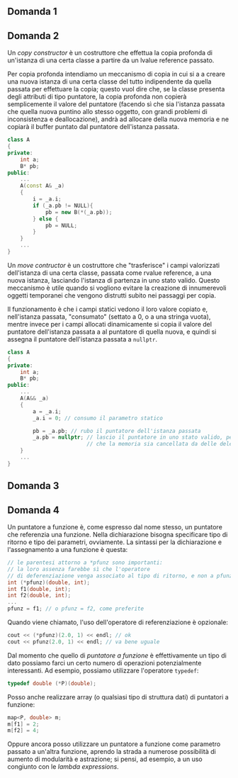 ## Domanda 1
<!-- TBD -->

## Domanda 2
Un _copy constructor_ è un costruttore che effettua la copia profonda di un'istanza di una certa classe a partire da un lvalue reference passato.

Per copia profonda intendiamo un meccanismo di copia in cui si a a creare una nuova istanza di una certa classe del tutto indipendente da quella passata per effettuare la copia; questo vuol dire che, se la classe presenta degli attributi di tipo puntatore, la copia profonda non copierà semplicemente il valore del puntatore (facendo sì che sia l'istanza passata che quella nuova puntino allo stesso oggetto, con grandi problemi di inconsistenza e deallocazione), andrà ad allocare della nuova memoria e ne copiarà il buffer puntato dal puntatore dell'istanza passata.
```cpp
class A
{
private:
    int a;
    B* pb;
public:
    ...
    A(const A& _a)
    {
        i = _a.i;
        if (_a.pb != NULL){
            pb = new B(*(_a.pb));
        } else {
            pb = NULL;
        }
    }
    ...
}
```

Un _move contructor_ è un costruttore che "trasferisce" i campi valorizzati dell'istanza di una certa classe, passata come rvalue reference, a una nuova istanza, lasciando l'istanza di partenza in uno stato valido. Questo meccanismo è utile quando si vogliono evitare la creazione di innumerevoli oggetti temporanei che vengono distrutti subito nei passaggi per copia. 

Il funzionamento è che i campi statici vedono il loro valore copiato e, nell'istanza passata, "consumato" (settato a $0$, o a una stringa vuota), mentre invece per i campi allocati dinamicamente si copia il valore del puntatore dell'istanza passata a al puntatore di quella nuova, e quindi si assegna il puntatore dell'istanza passata a `nullptr`.
```cpp
class A
{
private:
    int a;
    B* pb;
public:
    ...
    A(A&& _a)
    {
        a = _a.i;
        _a.i = 0; // consumo il parametro statico

        pb = _a.pb; // rubo il puntatore dell'istanza passata
        _a.pb = nullptr; // lascio il puntatore in uno stato valido, per evitare
                         // che la memoria sia cancellata da delle delete
    }
    ...
}
```

## Domanda 3
<!-- TBD -->

## Domanda 4
Un puntatore a funzione è, come espresso dal nome stesso, un puntatore che referenzia una funzione. Nella dichiarazione bisogna specificare tipo di ritorno e tipo dei parametri, ovviamente. La sintassi per la dichiarazione e l'assegnamento a una funzione è questa:
```cpp
// le parentesi attorno a *pfunz sono importanti:
// la loro assenza farebbe sì che l'operatore
// di deferenziazione venga associato al tipo di ritorno, e non a pfunz
int (*pfunz)(double, int);
int f1(double, int);
int f2(double, int);
...
pfunz = f1; // o pfunz = f2, come preferite
```
Quando viene chiamato, l'uso dell'operatore di referenziazione è opzionale:
```cpp
cout << (*pfunz)(2.0, 1) << endl; // ok
cout << pfunz(2.0, 1) << endl; // va bene uguale
```
Dal momento che quello di _puntatore a funzione_ è effettivamente un tipo di dato possiamo farci un certo numero di operazioni potenzialmente interessanti. Ad esempio, possiamo utilizzare l'operatore `typedef`:
```cpp
typedef double (*P)(double);
```
Posso anche realizzare array (o qualsiasi tipo di struttura dati) di puntatori a funzione:
```cpp
map<P, double> m;
m[f1] = 2;
m[f2] = 4;
```
Oppure ancora posso utilizzare un puntatore a funzione come parametro passato a un'altra funzione, aprendo la strada a numerose possibilità di aumento di modularità e astrazione; si pensi, ad esempio, a un uso congiunto con le _lambda expressions_.